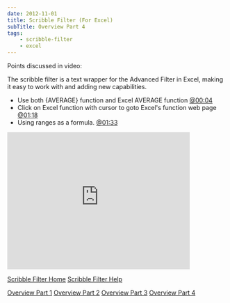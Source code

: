 ```yaml
---
date: 2012-11-01
title: Scribble Filter (For Excel)
subTitle: Overview Part 4
tags:
    - scribble-filter
    - excel
---
```


Points discussed in video:

The scribble filter is a text wrapper for the Advanced Filter in Excel, making it easy to work with and adding new capabilities.
<ul>
<li>Use both {AVERAGE} function and Excel AVERAGE function <a href="http://www.youtube.com/watch?feature=player_detailpage&v=jIpIWbKHawk#t=4s">@00:04</a></li>
<li>Click on Excel function with cursor to goto Excel's function web page <a href="http://www.youtube.com/watch?feature=player_detailpage&v=jIpIWbKHawk#t=78s">@01:18</a></li>
<li>Using ranges as a formula. <a href="http://www.youtube.com/watch?feature=player_detailpage&v=jIpIWbKHawk#t=93s">@01:33</a></li>
</ul>

<iframe width="420" height="315" src="http://www.youtube.com/embed/jIpIWbKHawk" frameborder="0" allowfullscreen></iframe>

<a href="http://wp.me/P26YjB-7Z">Scribble Filter Home</a>
<a href="http://wp.me/P26YjB-82">Scribble Filter Help</a>

<a href="http://wp.me/p26YjB-85">Overview Part 1</a>
<a href="http://wp.me/p26YjB-8o">Overview Part 2</a>
<a href="http://wp.me/p26YjB-8s">Overview Part 3</a>
<a href="http://wp.me/p26YjB-8Y">Overview Part 4</a>
